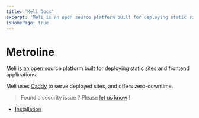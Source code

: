 ```yaml
---
title: 'Meli Docs'
excerpt: 'Meli is an open source platform built for deploying static sites and frontend applications'
isHomePage: true
---
```


# Metroline

Meli is an open source platform built for deploying static sites and frontend applications. 

Meli uses [Caddy](https://caddyserver.com/) to serve deployed sites, and offers zero-downtime.

> Found a security issue ? Please [let us know](https://github.com/getmeli/meli/security/advisories/new) !

- [Installation](/core/installation)

